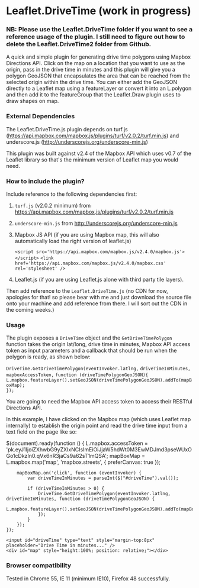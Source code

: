 # Leaflet.DriveTime (work in progress)
### NB:  Please use the Leaflet.DriveTime folder if you want to see a reference usage of the plugin. I still need to figure out how to delete the Leaflet.DriveTime2 folder from Github.

A quick and simple plugin for generating drive time polygons using Mapbox Directions API. Click on the map on a location that you want to
use as the origin, pass in the drive time in minutes and this plugin will give you a polygon GeoJSON that encapsulates the area that can
be reached from the selected origin within the drive time. You can either add the GeoJSON directly to a Leaflet map using a featureLayer or 
convert it into an L.polygon and then add it to the featureGroup that the Leaflet.Draw plugin uses to draw shapes on map.

### External Dependencies
The Leaflet.DriveTime.js plugin depends on turf.js (https://api.mapbox.com/mapbox.js/plugins/turf/v2.0.2/turf.min.js) and underscore.js (http://underscorejs.org/underscore-min.js)

This plugin was built against v2.4 of the Mapbox API which uses v0.7 of the Leaflet library so that's the minimum version of Leaflet map you would need.

### How to include the plugin?

Include reference to the following dependencies first:

1. `turf.js` (v2.0.2 minimum) from https://api.mapbox.com/mapbox.js/plugins/turf/v2.0.2/turf.min.js
2. `underscore-min.js` from http://underscorejs.org/underscore-min.js
3. Mapbox JS API (if you are using Mapbox map, this will also automatically load the right version of leaflet.js)

    `<script src='https://api.mapbox.com/mapbox.js/v2.4.0/mapbox.js'></script>`
    `<link href='https://api.mapbox.com/mapbox.js/v2.4.0/mapbox.css' rel='stylesheet' />`
4. Leaflet.js (if you are using Leaflet.js alone with third party tile layers).

Then add reference to the `Leaflet.DriveTime.js` (no CDN for now, apologies for that! so please bear with me and just download the source file onto your machine and add reference from there. I will sort out the CDN in the coming weeks.)

### Usage
The plugin exposes a `DriveTime` object and the `GetDriveTimePolygon` function takes the origin lat/long, drive time in minutes, Mapbox API access token as input parameters and a callback that should be run when the polygon is ready, as shown below:

`DriveTime.GetDriveTimePolygon(eventInvoker.latlng,` 
                               `driveTimeInMinutes,` 
                               `mapboxAccessToken,` 
                               `function (driveTimePolygonGeoJSON){`                
    `L.mapbox.featureLayer().setGeoJSON(driveTimePolygonGeoJSON).addTo(mapBoxMap);`                
`});`

You are going to need the Mapbox API access token to access their RESTful Directions API.

In this example, I have clicked on the Mapbox map (which uses Leaflet map internally) to establish the origin point and read the drive time input from a text field on the page like so:


$(document).ready(function () {
        L.mapbox.accessToken = 'pk.eyJ1IjoiZXhwbG9yZXIxNCIsImEiOiJjaW5hdWt0M3EwMDJmd3pseWUxOGo1cDkzIn0.qVx6nR3jaCs9a62sT1mQSA';
        mapBoxMap = L.mapbox.map('map', 'mapbox.streets', { preferCanvas: true });

        mapBoxMap.on('click', function (eventInvoker) {
            var driveTimeInMinutes = parseInt($("#driveTime").val());

            if (driveTimeInMinutes > 0) {
                DriveTime.GetDriveTimePolygon(eventInvoker.latlng, driveTimeInMinutes, function (driveTimePolygonGeoJSON) {
                    L.mapbox.featureLayer().setGeoJSON(driveTimePolygonGeoJSON).addTo(mapBoxMap);
                });
            }
        });        
    });

`<input id="driveTime" type="text" style="margin-top:8px" placeholder="Drive Time in minutes..." />`  
`<div id="map" style="height:100%; position: relative;"></div>`

### Browser compatibility
Tested in Chrome 55, IE 11 (minimum IE10), Firefox 48 successfully.
